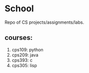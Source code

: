 # School
Repo of CS projects/assignments/labs.

## courses:
1. cps109: python
2. cps209: java
3. cps393: c
4. cps305: lisp